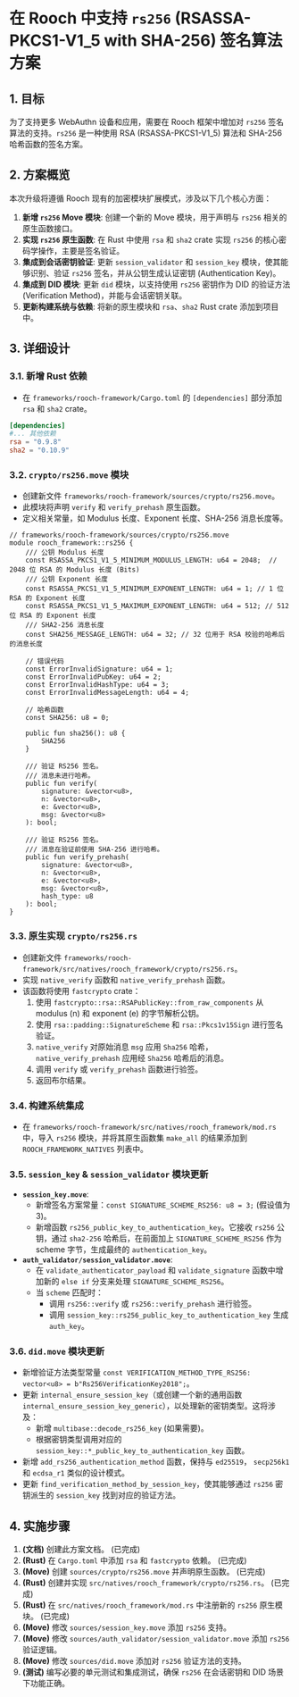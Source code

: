 # 在 Rooch 中支持 `rs256` (RSASSA-PKCS1-V1_5 with SHA-256) 签名算法方案

## 1. 目标

为了支持更多 WebAuthn 设备和应用，需要在 Rooch 框架中增加对 `rs256` 签名算法的支持。`rs256` 是一种使用 RSA (RSASSA-PKCS1-V1_5) 算法和 SHA-256 哈希函数的签名方案。

## 2. 方案概览

本次升级将遵循 Rooch 现有的加密模块扩展模式，涉及以下几个核心方面：
1.  **新增 `rs256` Move 模块**: 创建一个新的 Move 模块，用于声明与 `rs256` 相关的原生函数接口。
2.  **实现 `rs256` 原生函数**: 在 Rust 中使用 `rsa` 和 `sha2` crate 实现 `rs256` 的核心密码学操作，主要是签名验证。
3.  **集成到会话密钥验证**: 更新 `session_validator` 和 `session_key` 模块，使其能够识别、验证 `rs256` 签名，并从公钥生成认证密钥 (Authentication Key)。
4.  **集成到 DID 模块**: 更新 `did` 模块，以支持使用 `rs256` 密钥作为 DID 的验证方法 (Verification Method)，并能与会话密钥关联。
5.  **更新构建系统与依赖**: 将新的原生模块和 `rsa`、`sha2` Rust crate 添加到项目中。

## 3. 详细设计

### 3.1. 新增 Rust 依赖

*   在 `frameworks/rooch-framework/Cargo.toml` 的 `[dependencies]` 部分添加 `rsa` 和 `sha2` crate。

```toml
[dependencies]
#... 其他依赖
rsa = "0.9.8"
sha2 = "0.10.9"
```

### 3.2. `crypto/rs256.move` 模块

*   创建新文件 `frameworks/rooch-framework/sources/crypto/rs256.move`。
*   此模块将声明 `verify` 和 `verify_prehash` 原生函数。
*   定义相关常量，如 Modulus 长度、Exponent 长度、SHA-256 消息长度等。

```move
// frameworks/rooch-framework/sources/crypto/rs256.move
module rooch_framework::rs256 {
    /// 公钥 Modulus 长度
    const RSASSA_PKCS1_V1_5_MINIMUM_MODULUS_LENGTH: u64 = 2048;  // 2048 位 RSA 的 Modulus 长度 (Bits)
    /// 公钥 Exponent 长度
    const RSASSA_PKCS1_V1_5_MINIMUM_EXPONENT_LENGTH: u64 = 1; // 1 位 RSA 的 Exponent 长度
    const RSASSA_PKCS1_V1_5_MAXIMUM_EXPONENT_LENGTH: u64 = 512; // 512 位 RSA 的 Exponent 长度
    /// SHA2-256 消息长度
    const SHA256_MESSAGE_LENGTH: u64 = 32; // 32 位用于 RSA 校验的哈希后的消息长度

    // 错误代码
    const ErrorInvalidSignature: u64 = 1;
    const ErrorInvalidPubKey: u64 = 2;
    const ErrorInvalidHashType: u64 = 3;
    const ErrorInvalidMessageLength: u64 = 4;

    // 哈希函数
    const SHA256: u8 = 0;

    public fun sha256(): u8 {
        SHA256
    }

    /// 验证 RS256 签名。
    /// 消息未进行哈希。
    public fun verify(
        signature: &vector<u8>,
        n: &vector<u8>,
        e: &vector<u8>,
        msg: &vector<u8>
    ): bool;

    /// 验证 RS256 签名。
    /// 消息在验证前使用 SHA-256 进行哈希。
    public fun verify_prehash(
        signature: &vector<u8>,
        n: &vector<u8>,
        e: &vector<u8>,
        msg: &vector<u8>,
        hash_type: u8
    ): bool;
}
```

### 3.3. 原生实现 `crypto/rs256.rs`

*   创建新文件 `frameworks/rooch-framework/src/natives/rooch_framework/crypto/rs256.rs`。
*   实现 `native_verify` 函数和 `native_verify_prehash` 函数。
*   该函数将使用 `fastcrypto` crate：
    1.  使用 `fastcrypto::rsa::RSAPublicKey::from_raw_components` 从 modulus (n) 和 exponent (e) 的字节解析公钥。
    2.  使用 `rsa::padding::SignatureScheme` 和 `rsa::Pkcs1v15Sign` 进行签名验证。
    3.  `native_verify` 对原始消息 `msg` 应用 `Sha256` 哈希， `native_verify_prehash` 应用经 `Sha256` 哈希后的消息。
    4.  调用 `verify` 或 `verify_prehash` 函数进行验签。
    5.  返回布尔结果。

### 3.4. 构建系统集成

*   在 `frameworks/rooch-framework/src/natives/rooch_framework/mod.rs` 中，导入 `rs256` 模块，并将其原生函数集 `make_all` 的结果添加到 `ROOCH_FRAMEWORK_NATIVES` 列表中。

### 3.5. `session_key` & `session_validator` 模块更新

*   **`session_key.move`**:
    *   新增签名方案常量：`const SIGNATURE_SCHEME_RS256: u8 = 3;` (假设值为3)。
    *   新增函数 `rs256_public_key_to_authentication_key`。它接收 `rs256` 公钥，通过 `sha2-256` 哈希后，在前面加上 `SIGNATURE_SCHEME_RS256` 作为 scheme 字节，生成最终的 `authentication_key`。
*   **`auth_validator/session_validator.move`**:
    *   在 `validate_authenticator_payload` 和 `validate_signature` 函数中增加新的 `else if` 分支来处理 `SIGNATURE_SCHEME_RS256`。
    *   当 `scheme` 匹配时：
        *   调用 `rs256::verify` 或 `rs256::verify_prehash` 进行验签。
        *   调用 `session_key::rs256_public_key_to_authentication_key` 生成 `auth_key`。

### 3.6. `did.move` 模块更新

*   新增验证方法类型常量 `const VERIFICATION_METHOD_TYPE_RS256: vector<u8> = b"Rs256VerificationKey2018";`。
*   更新 `internal_ensure_session_key`（或创建一个新的通用函数 `internal_ensure_session_key_generic`），以处理新的密钥类型。这将涉及：
    *   新增 `multibase::decode_rs256_key` (如果需要)。
    *   根据密钥类型调用对应的 `session_key::*_public_key_to_authentication_key` 函数。
*   新增 `add_rs256_authentication_method` 函数，保持与 `ed25519`， `secp256k1` 和 `ecdsa_r1` 类似的设计模式。
*   更新 `find_verification_method_by_session_key`，使其能够通过 `rs256` 密钥派生的 `session_key` 找到对应的验证方法。

## 4. 实施步骤

1.  **(文档)** 创建此方案文档。 (已完成)
2.  **(Rust)** 在 `Cargo.toml` 中添加 `rsa` 和 `fastcrypto` 依赖。 (已完成)
3.  **(Move)** 创建 `sources/crypto/rs256.move` 并声明原生函数。 (已完成)
4.  **(Rust)** 创建并实现 `src/natives/rooch_framework/crypto/rs256.rs`。 (已完成)
5.  **(Rust)** 在 `src/natives/rooch_framework/mod.rs` 中注册新的 `rs256` 原生模块。 (已完成)
6.  **(Move)** 修改 `sources/session_key.move` 添加 `rs256` 支持。
7.  **(Move)** 修改 `sources/auth_validator/session_validator.move` 添加 `rs256` 验证逻辑。
8.  **(Move)** 修改 `sources/did.move` 添加对 `rs256` 验证方法的支持。
9.  **(测试)** 编写必要的单元测试和集成测试，确保 `rs256` 在会话密钥和 DID 场景下功能正确。
